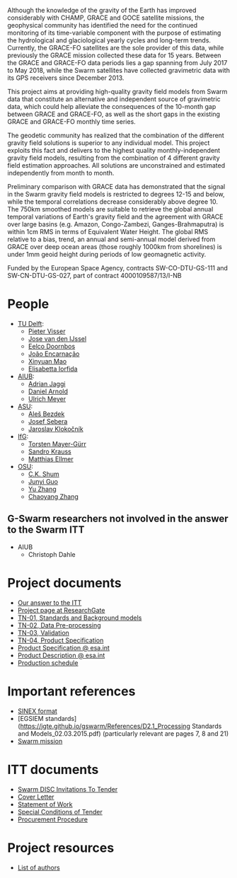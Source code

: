 

Although the knowledge of the gravity of the Earth has improved considerably with CHAMP, GRACE and GOCE satellite missions, the geophysical community has identified the need for the continued monitoring of its time-variable component with the purpose of estimating the hydrological and glaciological yearly cycles and long-term trends.
Currently, the GRACE-FO satellites are the sole provider of this data, while previously the GRACE mission collected these data for 15 years.
Between the GRACE and GRACE-FO data periods lies a gap spanning from July 2017 to May 2018, while the Swarm satellites have collected gravimetric data with its GPS receivers since December 2013.

This project aims at providing high-quality gravity field models from Swarm data that constitute an alternative and independent source of gravimetric data, which could help alleviate the consequences of the 10-month gap between GRACE and GRACE-FO, as well as the short gaps in the existing GRACE and GRACE-FO monthly time series.

The geodetic community has realized that the combination of the different gravity field solutions is superior to any individual model.
This project exploits this fact and delivers to the highest quality monthly-independent gravity field models, resulting from the combination of 4 different gravity field estimation approaches. All solutions are unconstrained and estimated independently from month to month.

Preliminary comparison with GRACE data has demonstrated that the signal in the Swarm gravity field models is restricted to degrees 12-15 and below, while the temporal correlations decrease considerably above degree 10. The 750km smoothed models are suitable to retrieve the global annual temporal variations of Earth's gravity field and the agreement with GRACE over large basins (e.g. Amazon, Congo-Zambezi, Ganges-Brahmaputra) is within 1cm RMS in terms of Equivalent Water Height. The global RMS relative to a bias, trend, an annual and semi-annual model derived from GRACE over deep ocean areas (those roughly 1000km from shorelines) is under 1mm geoid height during periods of low geomagnetic activity.

Funded by the European Space Agency, contracts SW-CO-DTU-GS-111 and SW-CN-DTU-GS-027, part of contract 4000109587/13/I-NB

# People

- [TU Delft](https://www.lr.tudelft.nl/en/organisation/departments/space-engineering/astrodynamics-and-space-missions/people/):
  - [Pieter Visser](https://www.tudelft.nl/en/staff/p.n.a.m.visser/)
  - [Jose van den IJssel](https://www.tudelft.nl/en/staff/j.a.a.vandenijssel/)
  - [Eelco Doornbos](https://www.tudelft.nl/en/staff/e.n.doornbos/)
  - [João Encarnação](https://directory.utexas.edu/index.php?q=encarnacao&scope=all&i=2)
  - [Xinyuan Mao](https://www.tudelft.nl/en/staff/x.mao/)
  - [Elisabetta Iorfida](https://www.tudelft.nl/staff/e.iorfida/)
- [AIUB](https://www.aiub.unibe.ch/about_us/team/index_eng.html):
  - [Adrian Jaggi](https://www.aiub.unibe.ch/ueber_uns/personen/prof_dr_jaeggi_adrian/index_ger.html)
  - [Daniel Arnold](https://www.aiub.unibe.ch/ueber_uns/personen/dr_arnold_daniel/index_ger.html)
  - [Ulrich Meyer](https://www.aiub.unibe.ch/ueber_uns/personen/dr_meyer_ulrich/index_ger.html)
- [ASU](https://galaxy.asu.cas.cz/planets/index.php?page=people):
  - [Aleš Bezdek](https://www1.asu.cas.cz/person/bezdek.html)
  - [Josef Sebera](https://scholar.google.cz/citations?user=uCceqE8AAAAJ)
  - [Jaroslav Klokočník](https://www1.asu.cas.cz/person/klokocnik.html)
- [IfG](https://www.tugraz.at/institute/ifg/institute/team/):
  - [Torsten Mayer-Gürr](https://online.tugraz.at/tug_online/visitenkarte.show_vcard?pPersonenGruppe=3&pPersonenId=ADD0610FA1295423)
  - [Sandro Krauss](https://online.tugraz.at/tug_online/visitenkarte.show_vcard?pPersonenGruppe=3&pPersonenId=F57785AFEDC61EF9)
  - [Matthias Ellmer](https://online.tugraz.at/tug_online/visitenkarte.show_vcard?pPersonenGruppe=3&pPersonenId=4FA7CD7854879AF5)
- [OSU](https://earthsciences.osu.edu/directory):
  - [C.K. Shum](https://earthsciences.osu.edu/people/shum.3)
  - [Junyi Guo](https://earthsciences.osu.edu/people/guo.81)
  - [Yu Zhang](https://earthsciences.osu.edu/people/zhang.6345)
  - [Chaoyang Zhang](https://earthsciences.osu.edu/people/zhang.6404)

## G-Swarm researchers not involved in the answer to the Swarm ITT

- AIUB
  - Christoph Dahle

# Project documents

- [Our answer to the ITT](https://jgte.github.io/gswarm/swarmITT/swarmITT_html.html)
- [Project page at ResearchGate](https://www.researchgate.net/project/Multi-approach-gravity-field-models-from-Swarm-GPS-data)
- [TN-01, Standards and Background models](https://jgte.github.io/gswarm/Documents/SW_TN_DUT_GS_0001_TN-01_Standards_and_Background_models.1H_nosig.pdf)
- [TN-02, Data Pre-processing](https://jgte.github.io/gswarm/Documents/SW_TN_ASU_GS_0001_TN-02_Data_Prepprocessing.2018-04-11.pdf)
- [TN-03, Validation](https://jgte.github.io/gswarm/Documents/SW_TN_DUT_GS_0003_TN-03_Validation.1.1.1.pdf)
- [TN-04, Product Specification](https://jgte.github.io/gswarm/Documents/SW_TN_DUT_GS_0002_TN-04_ProductSpecification.1.pdf)
- [Product Specification @ esa.int](https://earth.esa.int/web/guest/missions/esa-eo-missions/swarm/data-handbook/level-2-product-definitions#EGF_SHA_2_)
- [Product Description @ esa.int](https://earth.esa.int/web/guest/missions/esa-eo-missions/swarm/activities/scientific-projects/disc#MAGF)
- [Production schedule](https://jgte.github.io/gswarm/production.html)

# Important references

- [SINEX format](https://jgte.github.io/gswarm/SINEX/)
- [EGSIEM standards](https://jgte.github.io/gswarm/References/D2.1_Processing Standards and Models_02.03.2015.pdf) (particularly relevant are pages 7, 8 and 21)
- [Swarm mission](https://earth.esa.int/swarm)


# ITT documents

- [Swarm DISC Invitations To Tender](https://www.space.dtu.dk/english/research/projects/project-descriptions/swarm/swarm_disc_itts)
- [Cover Letter](https://www.space.dtu.dk/english/-/media/Institutter/Space/forskning/projekter/swarm/SwarmDISC/SD-ITT-1_1/SW-CL-DTU-GS-111_Cover_letter_ITT_1_1_rev2.ashx?la=da)
- [Statement of Work](https://www.space.dtu.dk/english/-/media/Institutter/Space/forskning/projekter/swarm/SwarmDISC/SD-ITT-1_1/SW-SW-DTU-GS-111_ITT1-1_SoW.ashx?la=da)
- [Special Conditions of Tender](https://www.space.dtu.dk/english/-/media/Institutter/Space/forskning/projekter/swarm/SwarmDISC/SD-ITT-1_1/SW-TC-DTU-GS-111_ITT1-1_Special_Conditions_of_Tender.ashx?la=da)
- [Procurement Procedure](https://www.space.dtu.dk/english/-/media/Institutter/Space/forskning/projekter/swarm/SwarmDISC/SW-RS-DTU-GS-003_1B_Procurement_Procedure.ashx?la=da)

# Project resources

- [List of authors](https://jgte.github.io/gswarm/listofauthors/)


